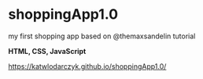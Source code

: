 # shoppingApp1.0
my first shopping app based on @themaxsandelin tutorial

<b>HTML, CSS, JavaScript</b>

https://katwlodarczyk.github.io/shoppingApp1.0/
